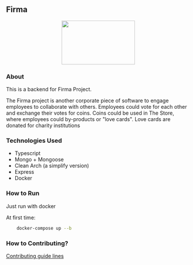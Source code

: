 ## Firma

<p align="center" >
<img src="https://raw.githubusercontent.com/lesimoes/firma-frontend/main/src/assets/logo.png" width="200" height="120"/>
</p>


### About

This is a backend for Firma Project.

The Firma project is another corporate piece of software to engage employees to collaborate with others. Employees could vote for each other and exchange their votes for coins. Coins could be used in The Store, where employees could by-products or "love cards". Love cards are donated for charity institutions


### Technologies Used

* Typescript
* Mongo + Mongoose
* Clean Arch (a simplify version)
* Express
* Docker

### How to Run

Just run with docker

At first time:
```bash
    docker-compose up --b
```

### How to Contributing? 

[Contributing guide lines](https://github.com/lesimoes/firma-frontend/blob/main/CONTRIBUTING.md)
